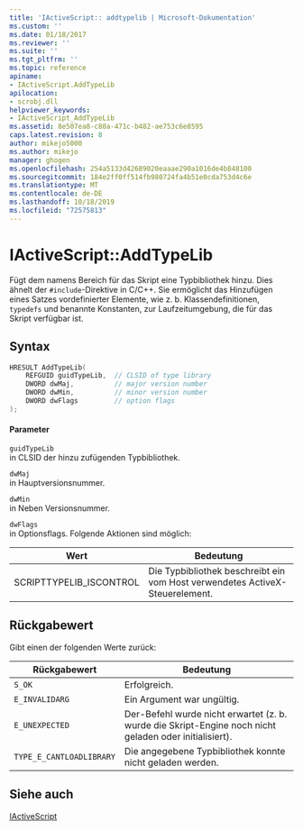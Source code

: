 ```yaml
---
title: 'IActiveScript:: addtypelib | Microsoft-Dokumentation'
ms.custom: ''
ms.date: 01/18/2017
ms.reviewer: ''
ms.suite: ''
ms.tgt_pltfrm: ''
ms.topic: reference
apiname:
- IActiveScript.AddTypeLib
apilocation:
- scrobj.dll
helpviewer_keywords:
- IActiveScript_AddTypeLib
ms.assetid: 8e507ea8-c80a-471c-b482-ae753c6e8595
caps.latest.revision: 8
author: mikejo5000
ms.author: mikejo
manager: ghogen
ms.openlocfilehash: 254a5133d42689020eaaae290a1016de4b848100
ms.sourcegitcommit: 184e2ff0ff514fb980724fa4b51e0cda753d4c6e
ms.translationtype: MT
ms.contentlocale: de-DE
ms.lasthandoff: 10/18/2019
ms.locfileid: "72575813"
---
```

# <a name="iactivescriptaddtypelib"></a>IActiveScript::AddTypeLib
Fügt dem namens Bereich für das Skript eine Typbibliothek hinzu. Dies ähnelt der `#include`-Direktive in C/C++. Sie ermöglicht das Hinzufügen eines Satzes vordefinierter Elemente, wie z. b. Klassendefinitionen, `typedefs` und benannte Konstanten, zur Laufzeitumgebung, die für das Skript verfügbar ist.  
  
## <a name="syntax"></a>Syntax  
  
```cpp
HRESULT AddTypeLib(  
    REFGUID guidTypeLib,  // CLSID of type library  
    DWORD dwMaj,          // major version number  
    DWORD dwMin,          // minor version number  
    DWORD dwFlags         // option flags  
);  
```  
  
#### <a name="parameters"></a>Parameter  
 `guidTypeLib`  
 in CLSID der hinzu zufügenden Typbibliothek.  
  
 `dwMaj`  
 in Hauptversionsnummer.  
  
 `dwMin`  
 in Neben Versionsnummer.  
  
 `dwFlags`  
 in Optionsflags. Folgende Aktionen sind möglich:  
  
|Wert|Bedeutung|  
|-----------|-------------|  
|SCRIPTTYPELIB_ISCONTROL|Die Typbibliothek beschreibt ein vom Host verwendetes ActiveX-Steuerelement.|  
  
## <a name="return-value"></a>Rückgabewert  
 Gibt einen der folgenden Werte zurück:  
  
|Rückgabewert|Bedeutung|  
|------------------|-------------|  
|`S_OK`|Erfolgreich.|  
|`E_INVALIDARG`|Ein Argument war ungültig.|  
|`E_UNEXPECTED`|Der-Befehl wurde nicht erwartet (z. b. wurde die Skript-Engine noch nicht geladen oder initialisiert).|  
|`TYPE_E_CANTLOADLIBRARY`|Die angegebene Typbibliothek konnte nicht geladen werden.|  
  
## <a name="see-also"></a>Siehe auch  
 [IActiveScript](../../winscript/reference/iactivescript.md)